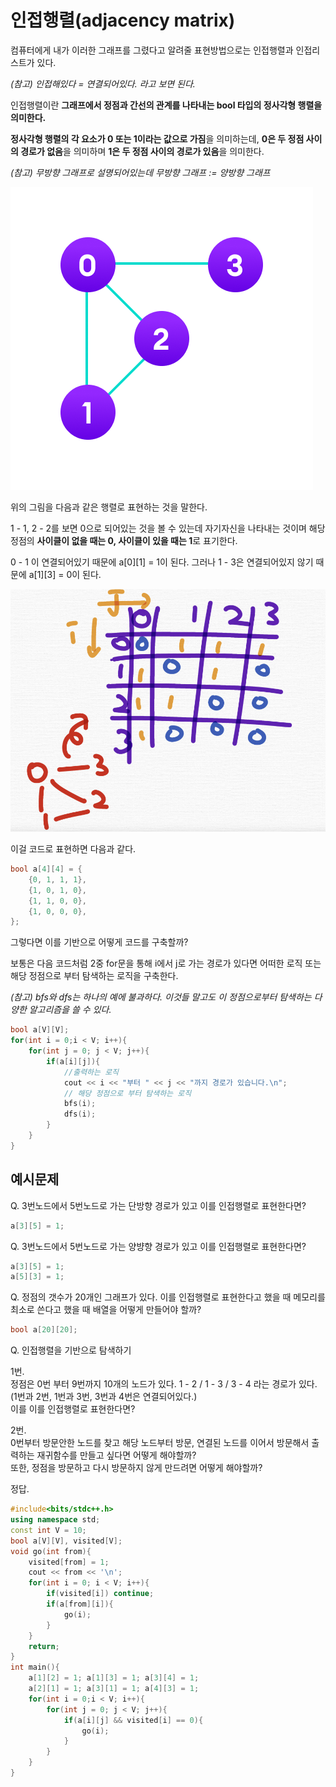 # 인접행렬(adjacency matrix)

컴퓨터에게 내가 이러한 그래프를 그렸다고 알려줄 표현방법으로는 인접행렬과 인접리스트가 있다. 

*(참고) 인접해있다 = 연결되어있다. 라고 보면 된다.*

인접행렬이란 **그래프에서 정점과 간선의 관계를 나타내는  bool 타입의 정사각형 행렬을 의미한다.**

**정사각형 행렬의 각 요소가 0 또는 1이라는 값으로 가짐**을 의미하는데, **0은 두 정점 사이의 경로가 없음**을 의미하며 **1은 두 정점 사이의 경로가 있음**을 의미한다.   

*(참고) 무방향 그래프로 설명되어있는데 무방향 그래프 := 양방향 그래프*

![img01](../99_assets/02_04_01.png)

위의 그림을 다음과 같은 행렬로 표현하는 것을 말한다. 

1 - 1, 2 - 2를 보면 0으로 되어있는 것을 볼 수 있는데 자기자신을 나타내는 것이며 해당 정점의 **사이클이 없을 때는 0, 사이클이 있을 때는 1**로 표기한다. 

0 - 1 이 연결되어있기 때문에 a[0][1] = 1이 된다. 그러나 1 - 3은 연결되어있지 않기 때문에 a[1][3] = 0이 된다.

![img02](../99_assets/02_04_02.png)

이걸 코드로 표현하면 다음과 같다. 

```c++
bool a[4][4] = {
    {0, 1, 1, 1},
    {1, 0, 1, 0},
    {1, 1, 0, 0},
    {1, 0, 0, 0},
};
```

그렇다면 이를 기반으로 어떻게 코드를 구축할까? 

보통은 다음 코드처럼 2중 for문을 통해 i에서 j로 가는 경로가 있다면 어떠한 로직 또는 해당 정점으로 부터 탐색하는 로직을 구축한다. 

*(참고) bfs와 dfs는 하나의 예에 불과하다. 이것들 말고도 이 정점으로부터 탐색하는 다양한 알고리즘을 쓸 수 있다.*

```c++
bool a[V][V];
for(int i = 0;i < V; i++){
    for(int j = 0; j < V; j++){
        if(a[i][j]){
            //출력하는 로직
            cout << i << "부터 " << j << "까지 경로가 있습니다.\n";
            // 해당 정점으로 부터 탐색하는 로직
            bfs(i);
            dfs(i);
        }
    }
}
```

## 예시문제

Q. 3번노드에서 5번노드로 가는 단방향 경로가 있고 이를 인접행렬로 표현한다면? 

```c++
a[3][5] = 1;
```

Q. 3번노드에서 5번노드로 가는 양뱡향 경로가 있고 이를 인접행렬로 표현한다면? 

```c++
a[3][5] = 1;
a[5][3] = 1;
```

Q. 정점의 갯수가 20개인 그래프가 있다. 이를 인접행렬로 표현한다고 했을 때 메모리를 최소로 쓴다고 했을 때 배열을 어떻게 만들어야 할까? 

```c++
bool a[20][20];
```

Q. 인접행렬을 기반으로 탐색하기​

1번. 
<br>
정점은 0번 부터 9번까지 10개의 노드가 있다. 1 - 2 /  1 - 3 / 3 - 4 라는 경로가 있다. (1번과 2번, 1번과 3번, 3번과 4번은 연결되어있다.) 
<br>
이를  이를 인접행렬로 표현한다면? 

2번. 
<br>
0번부터 방문안한 노드를 찾고 해당 노드부터 방문, 연결된 노드를 이어서 방문해서 출력하는 재귀함수를 만들고 싶다면 어떻게 해야할까? 
<br>
또한, 정점을 방문하고 다시 방문하지 않게 만드려면 어떻게 해야할까? 


정답.

```c++
#include<bits/stdc++.h>
using namespace std; 
const int V = 10;
bool a[V][V], visited[V];
void go(int from){ 
	visited[from] = 1; 
	cout << from << '\n';
	for(int i = 0; i < V; i++){
		if(visited[i]) continue;
		if(a[from][i]){ 
			go(i);
		}
	}
	return;
}
int main(){
	a[1][2] = 1; a[1][3] = 1; a[3][4] = 1;
	a[2][1] = 1; a[3][1] = 1; a[4][3] = 1;
	for(int i = 0;i < V; i++){
		for(int j = 0; j < V; j++){
			if(a[i][j] && visited[i] == 0){
				go(i); 
			}
		}
	} 
} 
```